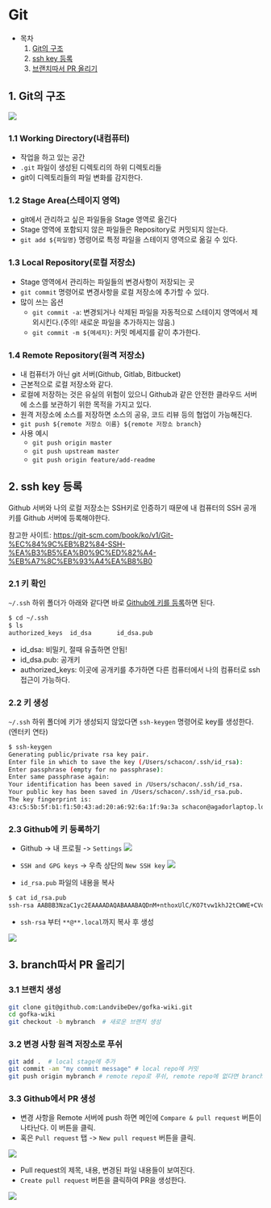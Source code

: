 # Git

- 목차
  1. [Git의 구조](#1-git의-구조)
  2. [ssh key 등록](#2-ssh-key-등록)
  3. [브랜치따서 PR 올리기](#3-branch따서-pr-올리기)

## 1. Git의 구조

![](assets/2019-06-17-21-33-14.png)

### 1.1 Working Directory(내컴퓨터)
- 작업을 하고 있는 공간
- `.git` 파일이 생성된 디렉토리의 하위 디렉토리들
- git이 디렉토리들의 파일 변화를 감지한다.


### 1.2 Stage Area(스테이지 영역)
- git에서 관리하고 싶은 파일들을 Stage 영역로 옮긴다
- Stage 영역에 포함되지 않은 파일들은 Repository로 커밋되지 않는다.
- `git add ${파일명}` 명령어로 특정 파일을 스테이지 영역으로 옮길 수 있다.

### 1.3 Local Repository(로컬 저장소)
- Stage 영역에서 관리하는 파일들의 변경사항이 저장되는 곳
- `git commit` 명령어로 변경사항을 로컬 저장소에 추가할 수 있다.
- 많이 쓰는 옵션
  - `git commit -a`: 변경되거나 삭제된 파일을 자동적으로 스테이지 영역에서 제외시킨다.(주의! 새로운 파일을 추가하지는 않음.)
  - `git commit -m ${메세지}`: 커밋 메세지를 같이 추가한다.


### 1.4 Remote Repository(원격 저장소)
- 내 컴퓨터가 아닌 git 서버(Github, Gitlab, Bitbucket)
- 근본적으로 로컬 저장소와 같다.
- 로컬에 저장하는 것은 유실의 위험이 있으니 Github과 같은 안전한 클라우드 서버에 소스를 보관하기 위한 목적을 가지고 있다.
- 원격 저장소에 소스를 저장하면 소스의 공유, 코드 리뷰 등의 협업이 가능해진다.
- `git push ${remote 저장소 이름} ${remote 저장소 branch}`
- 사용 예시
  - `git push origin master`
  - `git push upstream master`
  - `git push origin feature/add-readme`


## 2. ssh key 등록
Github 서버와 나의 로컬 저장소는 SSH키로 인증하기 때문에 내 컴퓨터의 SSH 공개키를 Github 서버에 등록해야한다.

참고한 사이트: https://git-scm.com/book/ko/v1/Git-%EC%84%9C%EB%B2%84-SSH-%EA%B3%B5%EA%B0%9C%ED%82%A4-%EB%A7%8C%EB%93%A4%EA%B8%B0

### 2.1 키 확인
`~/.ssh` 하위 폴더가 아래와 같다면 바로 [Github에 키를 등록](#23-github에-키-등록하기)하면 된다.
```bash
$ cd ~/.ssh
$ ls
authorized_keys  id_dsa       id_dsa.pub
```

- id_dsa: 비밀키, 절때 유출하면 안됨!
- id_dsa.pub: 공개키
- authorized_keys: 이곳에 공개키를 추가하면 다른 컴퓨터에서 나의 컴퓨터로 ssh 접근이 가능하다.


### 2.2 키 생성
`~/.ssh` 하위 폴더에 키가 생성되지 않았다면 `ssh-keygen` 명령어로 key를 생성한다.(엔터키 연타)
```bash
$ ssh-keygen
Generating public/private rsa key pair.
Enter file in which to save the key (/Users/schacon/.ssh/id_rsa):
Enter passphrase (empty for no passphrase):
Enter same passphrase again:
Your identification has been saved in /Users/schacon/.ssh/id_rsa.
Your public key has been saved in /Users/schacon/.ssh/id_rsa.pub.
The key fingerprint is:
43:c5:5b:5f:b1:f1:50:43:ad:20:a6:92:6a:1f:9a:3a schacon@agadorlaptop.local
```

### 2.3 Github에 키 등록하기

- Github -> 내 프로필 -> `Settings`
![](assets/2019-06-17-22-08-44.png)

- `SSH and GPG keys` -> 우측 상단의 `New SSH key`
![](assets/2019-06-17-22-09-37.png)


- `id_rsa.pub` 파일의 내용을 복사
```bash
$ cat id_rsa.pub
ssh-rsa AABBB3NzaC1yc2EAAAADAQABAAABAQDnM+nthoxUlC/KO7tvw1khJ2tCWWE+CVd/z4W1OwuT4KcpVWSIKbyr5oFWPsBJfFcfnZbjgAxymrDRXc+Q5/N1KYRhjXX1IiIyGEkkLe3Y0ZMN4Z/RfDPeJI/QblfY8LYGd0zHKdzO/P2n34IZmL8/3as5ZwQJRVs9s7Y21jTaGSX0J0BYvrwCnoKSiYKI5MPJtTY3gW0pb8nSeTt7Hb5q+nDOcGIGd8or6b84jejWVJgnjtudEQyO3CjC8UweVTGyGXi9ROnDW8Q2DpAIPWt5zqXpWV2S+V+nZbVl7CrMGYoYnIa9qyLt4rpl6EkZoBzsq51LTHFfHSkoVMTmgu13 user@AL01248003.local
```

- `ssh-rsa` 부터 `**@**.local`까지 복사 후 생성

![](assets/2019-06-17-22-11-04.png)

## 3. branch따서 PR 올리기


### 3.1 브랜치 생성
```bash
git clone git@github.com:LandvibeDev/gofka-wiki.git
cd gofka-wiki
git checkout -b mybranch  # 새로운 브랜치 생성
```

### 3.2 변경 사항 원격 저장소로 푸쉬
```bash
git add .  # local stage에 추가
git commit -am "my commit message" # local repo에 커밋
git push origin mybranch # remote repo로 푸쉬, remote repo에 없다면 branch가 새로 생성됨
```

### 3.3 Github에서 PR 생성
- 변경 사항을 Remote 서버에 push 하면 메인에 `Compare & pull request` 버튼이 나타난다. 이 버튼을 클릭.
- 혹은 `Pull request` 탭 -> `New pull request` 버튼을 클릭.
  
![](assets/2019-06-17-22-25-12.png)

- Pull request의 제목, 내용, 변경된 파일 내용들이 보여진다.
- `Create pull request` 버튼을 클릭하여 PR을 생성한다. 
  
![](assets/2019-06-17-22-25-00.png)